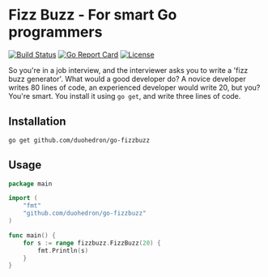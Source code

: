 # Fizz Buzz - For smart Go programmers

[![Build Status](https://travis-ci.org/duohedron/go-fizzbuzz.svg?branch=master)](https://travis-ci.org/duohedron/go-fizzbuzz)
[![Go Report Card](https://goreportcard.com/badge/github.com/duohedron/go-fizzbuzz)](https://goreportcard.com/report/github.com/duohedron/go-fizzbuzz)
[![License](https://img.shields.io/badge/License-BSD%203--Clause-blue.svg)](https://opensource.org/licenses/BSD-3-Clause)

So you're in a job interview, and the interviewer asks you to write a 'fizz buzz generator'. What would a good developer do? 
A novice developer writes 80 lines of code, an experienced developer would write 20, but you? You're smart. You install it using `go get`, and write three lines of code.

## Installation

```
go get github.com/duohedron/go-fizzbuzz
```

## Usage

```go
package main

import (
	"fmt"
	"github.com/duohedron/go-fizzbuzz"
)

func main() {
	for s := range fizzbuzz.FizzBuzz(20) {
		fmt.Println(s)
	}
}
```